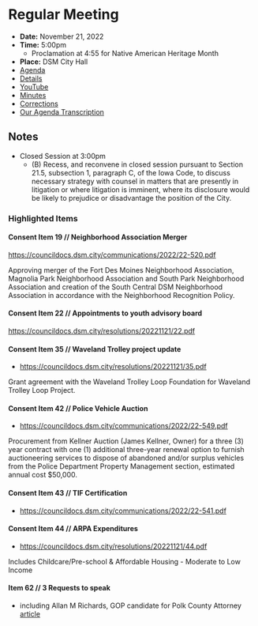 # Regular Meeting

- **Date:** November 21, 2022
- **Time:** 5:00pm
    - Proclamation at 4:55 for Native American Heritage Month 
- **Place:** DSM City Hall
- [Agenda](https://councildocs.dsm.city/agendas/ag20221121.pdf)
- [Details](https://www.dsm.city/citycouncil_detail_T60_R2188.php)
- [YouTube](https://youtu.be/JlnIQhzIE5Y)
- [Minutes](https://councildocs.dsm.city/minutes/as20221121.pdf)
- [Corrections](https://councildocs.dsm.city/corrections/20221121%20CAP.pdf)
- [Our Agenda Transcription](#/view/agenda~2022~transcription~11-21_RM)

## Notes

- Closed Session at 3:00pm
    - (B) Recess, and reconvene in closed session pursuant to Section 21.5, subsection 1, paragraph C, of the Iowa Code, to discuss necessary strategy with counsel in matters that are presently in litigation or where litigation is imminent, where its disclosure would be likely to prejudice or disadvantage the position of the City. 

### Highlighted Items

#### Consent Item 19 // Neighborhood Association Merger

https://councildocs.dsm.city/communications/2022/22-520.pdf

Approving merger of the Fort Des Moines Neighborhood Association, Magnolia Park Neighborhood Association and South Park Neighborhood Association and creation of the South Central DSM Neighborhood Association in accordance with the Neighborhood Recognition Policy. 

#### Consent Item 22 // Appointments to youth advisory board

https://councildocs.dsm.city/resolutions/20221121/22.pdf

#### Consent Item 35 // Waveland Trolley project update

- https://councildocs.dsm.city/resolutions/20221121/35.pdf

Grant agreement with the Waveland Trolley Loop Foundation for Waveland Trolley Loop Project. 

#### Consent Item 42 // Police Vehicle Auction

- https://councildocs.dsm.city/communications/2022/22-549.pdf

Procurement from Kellner Auction (James Kellner, Owner) for a three (3) year contract with one (1) additional three-year renewal option to furnish auctioneering services to dispose of abandoned and/or surplus vehicles from the Police Department Property Management section, estimated annual cost $50,000. 

#### Consent Item 43 // TIF Certification

- https://councildocs.dsm.city/communications/2022/22-541.pdf

#### Consent Item 44 // ARPA Expenditures

- https://councildocs.dsm.city/resolutions/20221121/44.pdf

Includes Childcare/Pre-school & Affordable Housing - Moderate to Low Income

#### Item 62 // 3 Requests to speak

- including Allan M Richards, GOP candidate for Polk County Attorney [article](https://www.desmoinesregister.com/story/news/politics/elections/2022/10/16/polk-county-attorney-who-is-running-and-what-are-their-issues/69556473007/)

